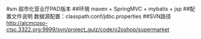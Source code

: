 #sm 超市化营业厅PAD版本
##环境
maven + SpringMVC + mybatis + jsp
##配置文件说明
数据源配置：classpath:conf/jdbc.properties
##SVN路径
http://alcmcpso-ctsc.3322.org:9999/svn/project_guiz/code/o2oshop/supermarket

